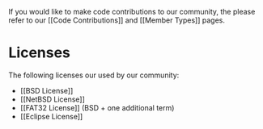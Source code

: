 If you would like to make code contributions to our community, the please refer to our [[Code Contributions]] and [[Member Types]] pages.

Licenses
========

The following licenses our used by our community:

-   [[BSD License]]
-   [[NetBSD License]]
-   [[FAT32 License]] (BSD + one additional term)
-   [[Eclipse License]]
